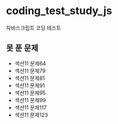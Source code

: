 # coding_test_study_js

자바스크립트 코딩 테스트

## 못 푼 문제

- 섹션11 문제64
- 섹션11 문제79
- 섹션11 문제81
- 섹션11 문제91
- 섹션11 문제95
- 섹션11 문제99
- 섹션11 문제117
- 섹션11 문제123

